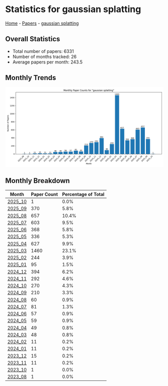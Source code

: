 # Statistics for gaussian splatting

[Home](https://arxcompass.github.io) - [Papers](https://arxcompass.github.io/papers) - [gaussian splatting](https://arxcompass.github.io/papers/gaussian_splatting)

## Overall Statistics

- Total number of papers: 6331
- Number of months tracked: 26
- Average papers per month: 243.5

## Monthly Trends

![Monthly Paper Counts](monthly_stats.png)

## Monthly Breakdown

| Month | Paper Count | Percentage of Total |
| --- | --- | --- |
| [2025_10](./2025_10/papers_1.md) | 1 | 0.0% |
| [2025_09](./2025_09/papers_1.md) | 370 | 5.8% |
| [2025_08](./2025_08/papers_1.md) | 657 | 10.4% |
| [2025_07](./2025_07/papers_1.md) | 603 | 9.5% |
| [2025_06](./2025_06/papers_1.md) | 368 | 5.8% |
| [2025_05](./2025_05/papers_1.md) | 336 | 5.3% |
| [2025_04](./2025_04/papers_1.md) | 627 | 9.9% |
| [2025_03](./2025_03/papers_1.md) | 1460 | 23.1% |
| [2025_02](./2025_02/papers_1.md) | 244 | 3.9% |
| [2025_01](./2025_01/papers_1.md) | 95 | 1.5% |
| [2024_12](./2024_12/papers_1.md) | 394 | 6.2% |
| [2024_11](./2024_11/papers_1.md) | 292 | 4.6% |
| [2024_10](./2024_10/papers_1.md) | 270 | 4.3% |
| [2024_09](./2024_09/papers_1.md) | 210 | 3.3% |
| [2024_08](./2024_08/papers_1.md) | 60 | 0.9% |
| [2024_07](./2024_07/papers_1.md) | 81 | 1.3% |
| [2024_06](./2024_06/papers_1.md) | 57 | 0.9% |
| [2024_05](./2024_05/papers_1.md) | 59 | 0.9% |
| [2024_04](./2024_04/papers_1.md) | 49 | 0.8% |
| [2024_03](./2024_03/papers_1.md) | 48 | 0.8% |
| [2024_02](./2024_02/papers_1.md) | 11 | 0.2% |
| [2024_01](./2024_01/papers_1.md) | 11 | 0.2% |
| [2023_12](./2023_12/papers_1.md) | 15 | 0.2% |
| [2023_11](./2023_11/papers_1.md) | 11 | 0.2% |
| [2023_10](./2023_10/papers_1.md) | 1 | 0.0% |
| [2023_08](./2023_08/papers_1.md) | 1 | 0.0% |
